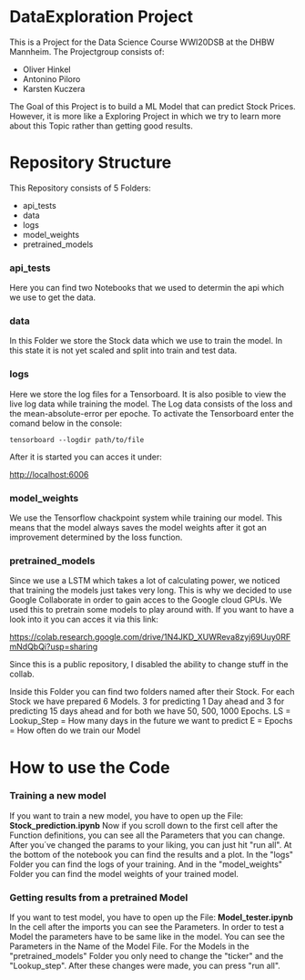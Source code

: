 # DataExploration Project

This is a Project for the Data Science Course WWI20DSB at the DHBW Mannheim.
The Projectgroup consists of:

- Oliver Hinkel
- Antonino Piloro
- Karsten Kuczera

The Goal of this Project is to build a ML Model that can predict Stock Prices. However, it is more like a Exploring Project in which we try to learn more about this Topic rather than getting good results.

# Repository Structure

This Repository consists of 5 Folders:

- api_tests
- data
- logs
- model_weights
- pretrained_models

### api_tests

Here you can find two Notebooks that we used to determin the api which we use to get the data.

### data

In this Folder we store the Stock data which we use to train the model. In this state it is not yet scaled and split into train and test data.

### logs

Here we store the log files for a Tensorboard. It is also posible to view the live log data while training the model.
The Log data consists of the loss and the mean-absolute-error per epoche.
To activate the Tensorboard enter the comand below in the console:

```
tensorboard --logdir path/to/file
```

After it is started you can acces it under:

<http://localhost:6006>

### model_weights

We use the Tensorflow chackpoint system while training our model. This means that the model always saves the model weights after it got an improvement determined by the loss function.

### pretrained_models

Since we use a LSTM which takes a lot of calculating power, we noticed that training the models just takes very long. This is why we decided to use Google Collaborate in order to gain acces to the Google cloud GPUs.
We used this to pretrain some models to play around with.
If you want to have a look into it you can acces it via this link:

<https://colab.research.google.com/drive/1N4JKD_XUWReva8zyj69Uuy0RFmNdQbQi?usp=sharing>

Since this is a public repository, I disabled the ability to change stuff in the collab.

Inside this Folder you can find two folders named after their Stock.
For each Stock we have prepared 6 Models.
3 for predicting 1 Day ahead and 3 for predicting 15 days ahead and for both we have 50, 500, 1000 Epochs.
LS = Lookup_Step = How many days in the future we want to predict
E = Epochs = How often do we train our Model

# How to use the Code

### Training a new model

If you want to train a new model, you have to open up the File: **Stock_prediction.ipynb**
Now if you scroll down to the first cell after the Function definitions, you can see all the Parameters that you can change.
After you´ve changed the params to your liking, you can just hit "run all".
At the bottom of the notebook you can find the results and a plot.
In the "logs" Folder you can find the logs of your training.
And in the "model_weights" Folder you can find the model weights of your trained model.

### Getting results from a pretrained Model

If you want to test model, you have to open up the File: **Model_tester.ipynb**
In the cell after the imports you can see the Parameters.
In order to test a Model the parameters have to be same like in the model.
You can see the Parameters in the Name of the Model File.
For the Models in the "pretrained_models" Folder you only need to change the "ticker" and the "Lookup_step".
After these changes were made, you can press "run all".
